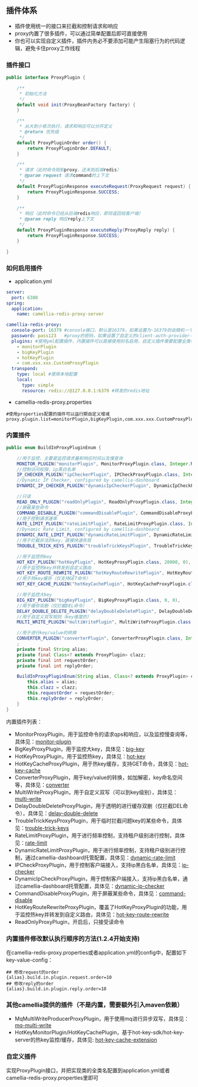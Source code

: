
## 插件体系
* 插件使用统一的接口来拦截和控制请求和响应
* proxy内置了很多插件，可以通过简单配置后即可直接使用
* 你也可以实现自定义插件，插件内务必不要添加可能产生阻塞行为的代码逻辑，避免卡住proxy工作线程

### 插件接口
```java
public interface ProxyPlugin {

    /**
     * 初始化方法
     */
    default void init(ProxyBeanFactory factory) {
    }

    /**
     * 从大到小依次执行，请求和响应可以分开定义
     * @return 优先级
     */
    default ProxyPluginOrder order() {
        return ProxyPluginOrder.DEFAULT;
    }

    /**
     * 请求（此时命令刚到proxy，还未到后端redis）
     * @param request 请求command的上下文
     */
    default ProxyPluginResponse executeRequest(ProxyRequest request) {
        return ProxyPluginResponse.SUCCESS;
    }

    /**
     * 响应（此时命令已经从后端redis响应，即将返回给客户端）
     * @param reply 响应reply上下文
     */
    default ProxyPluginResponse executeReply(ProxyReply reply) {
        return ProxyPluginResponse.SUCCESS;
    }

}
```

### 如何启用插件
* application.yml
```yaml
server:
  port: 6380
spring:
  application:
    name: camellia-redis-proxy-server

camellia-redis-proxy:
  console-port: 16379 #console端口，默认是16379，如果设置为-16379则会随机一个可用端口，如果设置为0，则不启动console
  password: pass123   #proxy的密码，如果设置了自定义的client-auth-provider-class-name，则密码参数无效
  plugins: #使用yml配置插件，内置插件可以直接使用别名启用，自定义插件需要配置全类名
    - monitorPlugin
    - bigKeyPlugin
    - hotKeyPlugin
    - com.xxx.xxx.CustomProxyPlugin
  transpond:
    type: local #使用本地配置
    local:
      type: simple
      resource: redis://@127.0.0.1:6379 #转发的redis地址
```
* camellia-redis-proxy.properties
```
#使用properties配置的插件可以运行期自定义增减
proxy.plugin.list=monitorPlugin,bigKeyPlugin,com.xxx.xxx.CustomProxyPlugin
```

### 内置插件
```java
public enum BuildInProxyPluginEnum {

    //用于监控，主要是监控请求量和响应时间以及慢查询
    MONITOR_PLUGIN("monitorPlugin", MonitorProxyPlugin.class, Integer.MAX_VALUE, Integer.MIN_VALUE),
    //控制访问权限，ip黑白名单
    IP_CHECKER_PLUGIN("ipCheckerPlugin", IPCheckProxyPlugin.class, Integer.MAX_VALUE - 10000, 0),
    //Dynamic IP Checker, configured by camellia-dashboard
    DYNAMIC_IP_CHECKER_PLUGIN("dynamicIpCheckerPlugin", DynamicIpCheckProxyPlugin.class, Integer.MAX_VALUE - 10000, 0),

    //只读
    READ_ONLY_PLUGIN("readOnlyPlugin", ReadOnlyProxyPlugin.class, Integer.MAX_VALUE - 15000, 0),
    //屏蔽某些命令
    COMMAND_DISABLE_PLUGIN("commandDisablePlugin", CommandDisableProxyPlugin.class, Integer.MAX_VALUE - 20000, 0),
    //用于控制请求速率
    RATE_LIMIT_PLUGIN("rateLimitPlugin", RateLimitProxyPlugin.class, Integer.MAX_VALUE - 30000, 0),
    //Dynamic Rate Limit, configured by camellia-dashboard
    DYNAMIC_RATE_LIMIT_PLUGIN("dynamicRateLimitPlugin", DynamicRateLimitProxyPlugin.class, Integer.MAX_VALUE - 30000, 0),
    //用于拦截非法的key，直接快速失败
    TROUBLE_TRICK_KEYS_PLUGIN("troubleTrickKeysPlugin", TroubleTrickKeysProxyPlugin.class, Integer.MAX_VALUE - 40000, 0),

    //用于监控热key
    HOT_KEY_PLUGIN("hotKeyPlugin", HotKeyProxyPlugin.class, 20000, 0),
    //用于监控热key并转发到自定义路由
    HOT_KEY_ROUTE_REWRITE_PLUGIN("hotKeyRouteRewritePlugin", HotKeyRouteRewriteProxyPlugin.class, 20000, 0),
    //用于热key缓存（仅支持GET命令）
    HOT_KEY_CACHE_PLUGIN("hotKeyCachePlugin", HotKeyCacheProxyPlugin.class, 10000, Integer.MIN_VALUE + 10000),

    //用于监控大key
    BIG_KEY_PLUGIN("bigKeyPlugin", BigKeyProxyPlugin.class, 0, 0),
    //用于缓存双删（仅拦截DEL命令）
    DELAY_DOUBLE_DELETE_PLUGIN("delayDoubleDeletePlugin", DelayDoubleDeleteProxyPlugin.class, 0, 0),
    //用于自定义双写规则（key维度的）
    MULTI_WRITE_PLUGIN("multiWritePlugin", MultiWriteProxyPlugin.class, 0, 0),

    //用于进行key/value的转换
    CONVERTER_PLUGIN("converterPlugin", ConverterProxyPlugin.class, Integer.MIN_VALUE, Integer.MAX_VALUE),
    ;
    private final String alias;
    private final Class<? extends ProxyPlugin> clazz;
    private final int requestOrder;
    private final int replyOrder;

    BuildInProxyPluginEnum(String alias, Class<? extends ProxyPlugin> clazz, int requestOrder, int replyOrder) {
        this.alias = alias;
        this.clazz = clazz;
        this.requestOrder = requestOrder;
        this.replyOrder = replyOrder;
    }
}
```
内置插件列表：    
* MonitorProxyPlugin，用于监控命令的请求qps和响应，以及监控慢查询等，具体见：[monitor-plugin](monitor-plugin.md)
* BigKeyProxyPlugin，用于监控大key，具体见：[big-key](big-key.md)
* HotKeyProxyPlugin，用于监控热key，具体见：[hot-key](hot-key.md)
* HotKeyCacheProxyPlugin，用于热key缓存，支持GET命令，具体见：[hot-key-cache](hot-key-cache.md)
* ConverterProxyPlugin，用于key/value的转换，如加解密，key命名空间等，具体见：[converter](converter.md)
* MultiWriteProxyPlugin，用于自定义双写（可以到key级别），具体见：[multi-write](multi-write.md)
* DelayDoubleDeleteProxyPlugin，用于透明的进行缓存双删（仅拦截DEL命令），具体见：[delay-double-delete](delay-double-delete.md)
* TroubleTrickKeysProxyPlugin，用于临时拦截问题key的某些命令，具体见：[trouble-trick-keys](trouble-trick-keys.md)
* RateLimitProxyPlugin，用于进行频率控制，支持租户级别进行控制，具体见：[rate-limit](rate-limit.md)
* DynamicRateLimitProxyPlugin，用于进行频率控制，支持租户级别进行控制，通过camellia-dashboard托管配置，具体见：[dynamic-rate-limit](dynamic-rate-limit.md)
* IPCheckProxyPlugin，用于控制客户端接入，支持ip黑白名单，具体见：[ip-checker](ip-checker.md)
* DynamicIpCheckProxyPlugin，用于控制客户端接入，支持ip黑白名单，通过camellia-dashboard托管配置，具体见：[dynamic-ip-checker](dynamic-ip-checker.md)
* CommandDisableProxyPlugin，用于屏蔽某些命令，具体见：[command-disable](command-disable.md)
* HotKeyRouteRewriteProxyPlugin，覆盖了HotKeyProxyPlugin的功能，用于监控热key并转发到自定义路由，具体见：[hot-key-route-rewrite](hot-key-route-rewrite.md)
* ReadOnlyProxyPlugin，开启后，只接受读命令

### 内置插件修改默认执行顺序的方法(1.2.4开始支持)
在camellia-redis-proxy.properties或者application.yml的config中，配置如下key-value-config：
```
## 修改request的order
{alias}.build.in.plugin.request.order=10
## 修改reply的order
{alias}.build.in.plugin.reply.order=10
```

### 其他camellia提供的插件（不是内置，需要额外引入maven依赖）
* MqMultiWriteProducerProxyPlugin，用于使用mq进行异步双写，具体见：[mq-multi-write](mq-multi-write.md)
* HotKeyMonitorPlugin/HotKeyCachePlugin，基于hot-key-sdk/hot-key-server的热key监控/缓存，具体见: [hot-key-cache-extension](hot-key-cache-extension.md)

### 自定义插件
实现ProxyPlugin接口，并把实现类的全类名配置到application.yml或者camellia-redis-proxy.properties里即可

